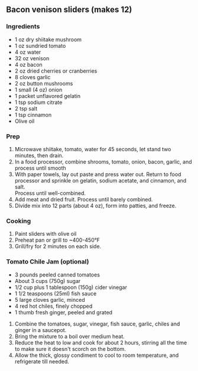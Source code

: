 Bacon venison sliders (makes 12)
--------------------------------

### Ingredients

- 1 oz dry shiitake mushroom
- 1 oz sundried tomato
- 4 oz water
- 32 oz venison
- 4 oz bacon
- 2 oz dried cherries or cranberries
- 8 cloves garlic
- 2 oz button mushrooms
- 1 small (4 oz) onion
- 1 packet unflavored gelatin
- 1 tsp sodium citrate
- 2 tsp salt
- 1 tsp cinnamon
- Olive oil

### Prep

1. Microwave shiitake, tomato, water for 45 seconds, let stand two minutes,
then drain.
1. In a food processor, combine shrooms, tomato, onion, bacon, garlic, and
process until smooth
1. With paper towels, lay out paste and press water out.  Return to food
processor and sprinkle on gelatin, sodium acetate, and cinnamon, and salt.  
Process until well-combined.
1. Add meat and dried fruit. Process until barely combined.
1. Divide mix into 12 parts (about 4 oz), form into patties, and freeze.

### Cooking

1. Paint sliders with olive oil
1. Preheat pan or grill to ~400-450°F
1. Grill/fry for 2 minutes on each side.

### Tomato Chile Jam (optional)

- 3 pounds peeled canned tomatoes
- About 3 cups (750g) sugar
- 1/2 cup plus 1 tablespoon (150g) cider vinegar
- 1 1/2 teaspoons (25ml) fish sauce
- 5 large cloves garlic, minced
- 4 red hot chiles, finely chopped
- 1 thumb fresh ginger, peeled and grated

1. Combine the tomatoes, sugar, vinegar, fish sauce, garlic, chiles and ginger
in a saucepot.
1. Bring the mixture to a boil over medium heat.
1. Reduce the heat to low and cook for about 2 hours, stirring all the time to
make sure it doesn't scorch on the bottom.
1. Allow the thick, glossy condiment to cool to room temperature, and
refrigerate till needed.
